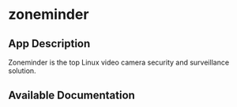 # zoneminder

## App Description

Zoneminder is the top Linux video camera security and surveillance solution.

## Available Documentation

